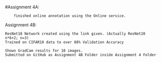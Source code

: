 #Assignment 4A:

        finished online annotation using the Online service.

Assignment 4B:

    ResNet18 Network created using the link given. (Actually ResNet20 n*6+2; n=3)
    Trained on CIFAR10 data to over 88% Validation Accuracy
    
    Shown GradCam results for 10 images. 
    Submitted on GitHub as Assignment 4B Folder inside Assignment 4 Folder
